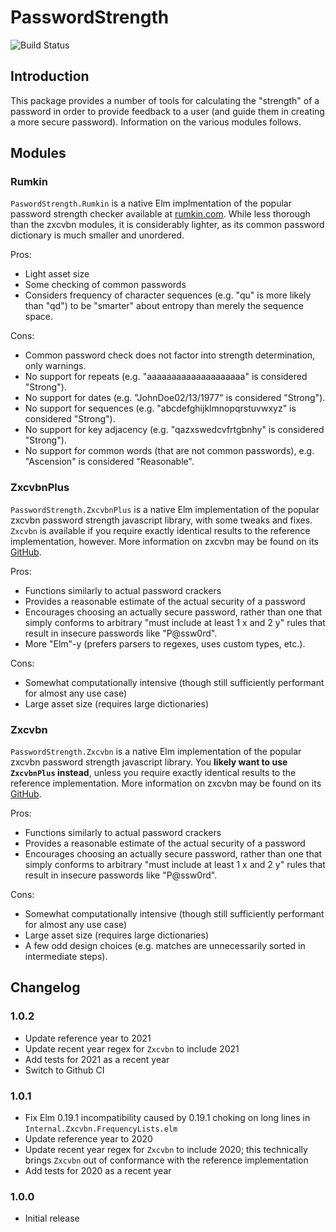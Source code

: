 # PasswordStrength

![Build Status](https://github.com/SiriusStarr/elm-password-strength/workflows/Tests/badge.svg)

## Introduction

This package provides a number of tools for calculating the "strength" of a
password in order to provide feedback to a user (and guide them in creating a
more secure password).  Information on the various modules follows.

## Modules

### Rumkin

`PaswordStrength.Rumkin` is a native Elm implmentation of the popular password
strength checker available at
[rumkin.com](http://rumkin.com/tools/password/passchk.php).  While less thorough
than the zxcvbn modules, it is considerably lighter, as its common password
dictionary is much smaller and unordered.

Pros:

* Light asset size
* Some checking of common passwords
* Considers frequency of character sequences (e.g. "qu" is more likely than
  "qd") to be "smarter" about entropy than merely the sequence space.

Cons:

* Common password check does not factor into strength determination, only
  warnings.
* No support for repeats (e.g. "aaaaaaaaaaaaaaaaaaaa" is considered "Strong").
* No support for dates (e.g. "JohnDoe02/13/1977" is considered "Strong").
* No support for sequences (e.g. "abcdefghijklmnopqrstuvwxyz" is considered
  "Strong").
* No support for key adjacency (e.g. "qazxswedcvfrtgbnhy" is considered
  "Strong").
* No support for common words (that are not common passwords), e.g. "Ascension"
  is considered "Reasonable".

### ZxcvbnPlus

`PasswordStrength.ZxcvbnPlus` is a native Elm implementation of the popular
zxcvbn password strength javascript library, with some tweaks and fixes.
`Zxcvbn` is available if you require exactly identical results to the reference
implementation, however. More information on zxcvbn may be found on its
[GitHub](https://github.com/dropbox/zxcvbn).

Pros:

* Functions similarly to actual password crackers
* Provides a reasonable estimate of the actual security of a password
* Encourages choosing an actually secure password, rather than one that simply
  conforms to arbitrary "must include at least 1 x and 2 y" rules that result in
  insecure passwords like "P@ssw0rd".
* More "Elm"-y (prefers parsers to regexes, uses custom types, etc.).

Cons:

* Somewhat computationally intensive (though still sufficiently performant for
  almost any use case)
* Large asset size (requires large dictionaries)

### Zxcvbn

`PasswordStrength.Zxcvbn` is a native Elm implementation of the popular zxcvbn
password strength javascript library. You **likely want to use `ZxcvbnPlus`
instead**, unless you require exactly identical results to the reference
implementation. More information on zxcvbn may be found on its
[GitHub](https://github.com/dropbox/zxcvbn).

Pros:

* Functions similarly to actual password crackers
* Provides a reasonable estimate of the actual security of a password
* Encourages choosing an actually secure password, rather than one that simply
  conforms to arbitrary "must include at least 1 x and 2 y" rules that result in
  insecure passwords like "P@ssw0rd".

Cons:

* Somewhat computationally intensive (though still sufficiently performant for
  almost any use case)
* Large asset size (requires large dictionaries)
* A few odd design choices (e.g. matches are unnecessarily sorted in
  intermediate steps).

## Changelog

### 1.0.2

* Update reference year to 2021
* Update recent year regex for `Zxcvbn` to include 2021
* Add tests for 2021 as a recent year
* Switch to Github CI

### 1.0.1

* Fix Elm 0.19.1 incompatibility caused by 0.19.1 choking on long lines in
  `Internal.Zxcvbn.FrequencyLists.elm`
* Update reference year to 2020
* Update recent year regex for `Zxcvbn` to include 2020; this technically brings
  `Zxcvbn` out of conformance with the reference implementation
* Add tests for 2020 as a recent year

### 1.0.0

* Initial release
